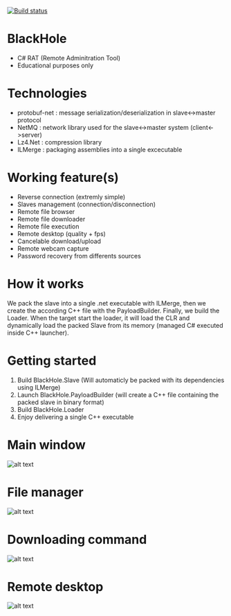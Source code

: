 [![Build status](https://ci.appveyor.com/api/projects/status/sbpyroacrb52hb57?svg=true)](https://ci.appveyor.com/project/hussein-aitlahcen/blackhole)

# BlackHole
- C# RAT (Remote Adminitration Tool) 
- Educational purposes only

# Technologies
- protobuf-net : message serialization/deserialization in slave<->master protocol
- NetMQ : network library used for the slave<->master system (client<->server)
- Lz4.Net : compression library
- ILMerge : packaging assemblies into a single excecutable

# Working feature(s)
- Reverse connection (extremly simple)
- Slaves management (connection/disconnection)
- Remote file browser
- Remote file downloader
- Remote file execution
- Remote desktop (quality + fps)
- Cancelable download/upload
- Remote webcam capture
- Password recovery from differents sources

# How it works
We pack the slave into a single .net executable with ILMerge, then we create the according C++ file with the PayloadBuilder. Finally, we build the Loader. When the target start the loader, it will load the CLR and dynamically load the packed Slave from its memory (managed C# executed inside C++ launcher).

# Getting started
1. Build BlackHole.Slave (Will automaticly be packed with its dependencies using ILMerge)
2. Launch BlackHole.PayloadBuilder (will create a C++ file containing the packed slave in binary format)
3. Build BlackHole.Loader 
4. Enjoy delivering a single C++ executable

# Main window
![alt text](https://github.com/hussein-aitlahcen/BlackHole/raw/master/doc/images/blackhole_main_window.jpg "MainWindow")

# File manager
![alt text](https://github.com/hussein-aitlahcen/BlackHole/raw/master/doc/images/blackhole_filemanager_window.jpg "FileManager")

# Downloading command
![alt text](https://github.com/hussein-aitlahcen/BlackHole/raw/master/doc/images/blackhole_download_command.jpg "Downloading")

# Remote desktop
![alt text](https://github.com/hussein-aitlahcen/BlackHole/raw/master/doc/images/blackhole_remote_desktop.jpg "Remote desktop")
